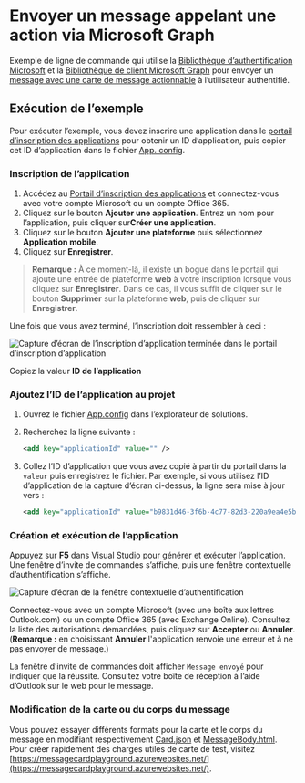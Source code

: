 # Envoyer un message appelant une action via Microsoft Graph

Exemple de ligne de commande qui utilise la [Bibliothèque d’authentification Microsoft](https://www.nuget.org/packages/Microsoft.Identity.Client) et la [Bibliothèque de client Microsoft Graph](https://www.nuget.org/packages/Microsoft.Graph/) pour envoyer un [message avec une carte de message actionnable](https://docs.microsoft.com/en-us/outlook/actionable-messages/) à l’utilisateur authentifié.

## Exécution de l’exemple

Pour exécuter l’exemple, vous devez inscrire une application dans le [portail d’inscription des applications](https://apps.dev.microsoft.com) pour obtenir un ID d’application, puis copier cet ID d’application dans le fichier [App. config](./App.config).

### Inscription de l’application

1. Accédez au [Portail d’inscription des applications](https://apps.dev.microsoft.com) et connectez-vous avec votre compte Microsoft ou un compte Office 365.
1. Cliquez sur le bouton **Ajouter une application**. Entrez un nom pour l’application, puis cliquer sur**Créer une application**.
1. Cliquez sur le bouton **Ajouter une plateforme** puis sélectionnez **Application mobile**.
1. Cliquez sur **Enregistrer**.

> **Remarque :** À ce moment-là, il existe un bogue dans le portail qui ajoute une entrée de plateforme **web** à votre inscription lorsque vous cliquez sur **Enregistrer**. Dans ce cas, il vous suffit de cliquer sur le bouton **Supprimer** sur la plateforme **web**, puis de cliquer sur **Enregistrer**.

Une fois que vous avez terminé, l’inscription doit ressembler à ceci :

![Capture d’écran de l’inscription d’application terminée dans le portail d’inscription d’application](readme-images/app-registration.PNG)

Copiez la valeur **ID de l’application**

### Ajoutez l’ID de l’application au projet

1. Ouvrez le fichier [App.config](App.config) dans l’explorateur de solutions.
1. Recherchez la ligne suivante : 

    ```xml
    <add key="applicationId" value="" />
    ```
1. Collez l’ID d’application que vous avez copié à partir du portail dans la `valeur` puis enregistrez le fichier. Par exemple, si vous utilisez l’ID d’application de la capture d’écran ci-dessus, la ligne sera mise à jour vers :

    ```xml
    <add key="applicationId" value="b9831d46-3f6b-4c77-82d3-220a9ea4e5ba" />
    ```

### Création et exécution de l’application

Appuyez sur **F5** dans Visual Studio pour générer et exécuter l’application. Une fenêtre d’invite de commandes s’affiche, puis une fenêtre contextuelle d’authentification s’affiche.

![Capture d’écran de la fenêtre contextuelle d’authentification](readme-images/auth-popup.PNG)

Connectez-vous avec un compte Microsoft (avec une boîte aux lettres Outlook.com) ou un compte Office 365 (avec Exchange Online). Consultez la liste des autorisations demandées, puis cliquez sur **Accepter** ou **Annuler**. (**Remarque :** en choisissant **Annuler** l'application renvoie une erreur et à ne pas envoyer de message.)

La fenêtre d’invite de commandes doit afficher `Message envoyé` pour indiquer que la réussite. Consultez votre boîte de réception à l’aide d’Outlook sur le web pour le message.

### Modification de la carte ou du corps du message

Vous pouvez essayer différents formats pour la carte et le corps du message en modifiant respectivement [Card.json](Card.json) et [MessageBody.html](MessageBody.html). Pour créer rapidement des charges utiles de carte de test, visitez [https://messagecardplayground.azurewebsites.net/](https://messagecardplayground.azurewebsites.net/).